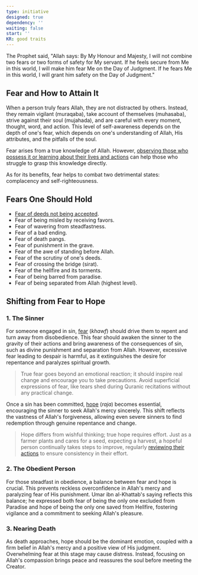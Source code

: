 ```yaml
---
type: initiative
designed: true
dependency: ''
waiting: false
start: ''
KR: good traits
---
```


The Prophet said, "Allah says: By My Honour and Majesty, I will not combine two fears or two forms of safety for My servant. If he feels secure from Me in this world, I will make him fear Me on the Day of Judgment. If he fears Me in this world, I will grant him safety on the Day of Judgment."

## Fear and How to Attain It

When a person truly fears Allah, they are not distracted by others. Instead, they remain vigilant (muraqaba), take account of themselves (muhasaba), strive against their soul (mujahada), and are careful with every moment, thought, word, and action. This level of self-awareness depends on the depth of one's fear, which depends on one's understanding of Allah, His attributes, and the pitfalls of the soul.

Fear arises from a true knowledge of Allah. However, [observing those who possess it or learning about their lives and actions](docs/sidebar1/Processes/Choose%20your%20mentors%20well.md) can help those who struggle to grasp this knowledge directly.

As for its benefits, fear helps to combat two detrimental states: complacency and self-righteousness.

## Fears One Should Hold

* [Fear of deeds not being accepted](docs/sidebar1/Processes/Make%20dua%20after%20worship%20for%20acceptance.md).
* Fear of being misled by receiving favors.
* Fear of wavering from steadfastness.
* Fear of a bad ending.
* Fear of death pangs.
* Fear of punishment in the grave.
* Fear of the awe of standing before Allah.
* Fear of the scrutiny of one's deeds.
* Fear of crossing the bridge (sirat).
* Fear of the hellfire and its torments.
* Fear of being barred from paradise.
* Fear of being separated from Allah (highest level).

## Shifting from Fear to Hope

### 1. The Sinner

For someone engaged in sin, [fear](docs/sidebar1/Processes/Cry%20and%20fear%20misguidance.md) (_khawf_) should drive them to repent and turn away from disobedience. This fear should awaken the sinner to the gravity of their actions and bring awareness of the consequences of sin, such as divine punishment and separation from Allah. However, excessive fear leading to despair is harmful, as it extinguishes the desire for repentance and paralyzes spiritual growth.

> True fear goes beyond an emotional reaction; it should inspire real change and encourage you to take precautions. Avoid superficial expressions of fear, like tears shed during Quranic recitations without any practical change.

Once a sin has been committed, [hope](docs/sidebar1/Processes/Regret%20and%20prevent%20after%20committing%20a%20sin.md) (_raja_) becomes essential, encouraging the sinner to seek Allah's mercy sincerely. This shift reflects the vastness of Allah's forgiveness, allowing even severe sinners to find redemption through genuine repentance and change.

> Hope differs from wishful thinking; true hope requires effort. Just as a farmer plants and cares for a seed, expecting a harvest, a hopeful person continually takes steps to improve, regularly [reviewing their actions](docs/sidebar1/Processes/Review%20initiatives%20and%20processes.md) to ensure consistency in their effort.

### 2. The Obedient Person

For those steadfast in obedience, a balance between fear and hope is crucial. This prevents reckless overconfidence in Allah's mercy and paralyzing fear of His punishment. Umar ibn al-Khattab's saying reflects this balance; he expressed both fear of being the only one excluded from Paradise and hope of being the only one saved from Hellfire, fostering vigilance and a commitment to seeking Allah's pleasure.

### 3. Nearing Death

As death approaches, hope should be the dominant emotion, coupled with a firm belief in Allah's mercy and a positive view of His judgment. Overwhelming fear at this stage may cause distress. Instead, focusing on Allah's compassion brings peace and reassures the soul before meeting the Creator.
